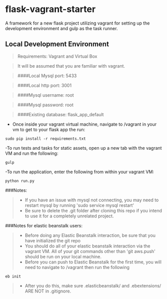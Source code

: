 flask-vagrant-starter
=========
A framework for a new flask project utilizing vagrant for setting up the development environment and gulp as the task runner.

Local Development Environment
----------
> Requirements: Vagrant and Virtual Box

> It will be assumed that you are familiar with vagrant.

> ####Local Mysql port: 5433

> ####Local http port: 3001

> ####Mysql username: root

> ####Mysql password: root

> ####Existing database: flask_app_default


- Once inside your vagrant virtual machine, navigate to /vagrant in your vm to get to your flask app the run:
```
sudo pip install -r requirements.txt
```
-To run tests and tasks for static assets, open up a new tab with the vagrant VM and run the following:
```
gulp
```
-To run the application, enter the following from within your vagrant VM:
```
python run.py
```

###Notes:
>* If you have an issue with mysql not connecting, you may need to restart mysql by running 'sudo service mysql restart'
>* Be sure to delete the .git folder after cloning this repo if you intend to use it for a completely unrelated project.

###Notes for elastic beanstalk users:
>* Before doing any Elastic Beanstalk interaction, be sure that you have initialized the git repo
>* You should do all of your elastic beanstalk interaction via the vagrant VM. All of your git commands other than 'git aws.push' should be run on your local machine.
>* Before you can push to Elastic Beanstalk for the first time, you will need to navigate to /vagrant then run the following
```
eb init
```
>* After you do this, make sure .elasticbeanstalk/ and .ebextensions/ ARE NOT in .gitignore.


